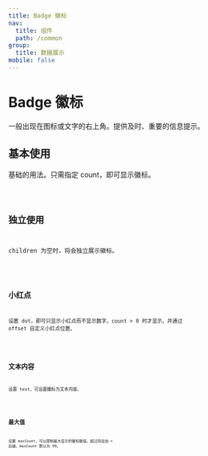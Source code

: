 ```yaml
---
title: Badge 徽标
nav:
  title: 组件
  path: /common
group:
  title: 数据展示
mobile: false
---
```


# Badge 徽标

一般出现在图标或文字的右上角。提供及时、重要的信息提示。

## 基本使用

基础的用法。只需指定 count，即可显示徽标。

<code src="./demos/index1.tsx" />

## 独立使用

children 为空时，将会独立展示徽标。

<code src="./demos/index2.tsx" />

## 小红点

设置 dot，即可只显示小红点而不显示数字。count > 0 时才显示，并通过 offset 自定义小红点位置。

<code src="./demos/index3.tsx" />

## 文本内容

设置 text，可设置徽标为文本内容。

<code src="./demos/index4.tsx" />

## 最大值

设置 maxCount，可以限制最大显示的徽标数值，超过将会加 + 后缀。maxCount 默认为 99。

<code src="./demos/index5.tsx" />

<API />
